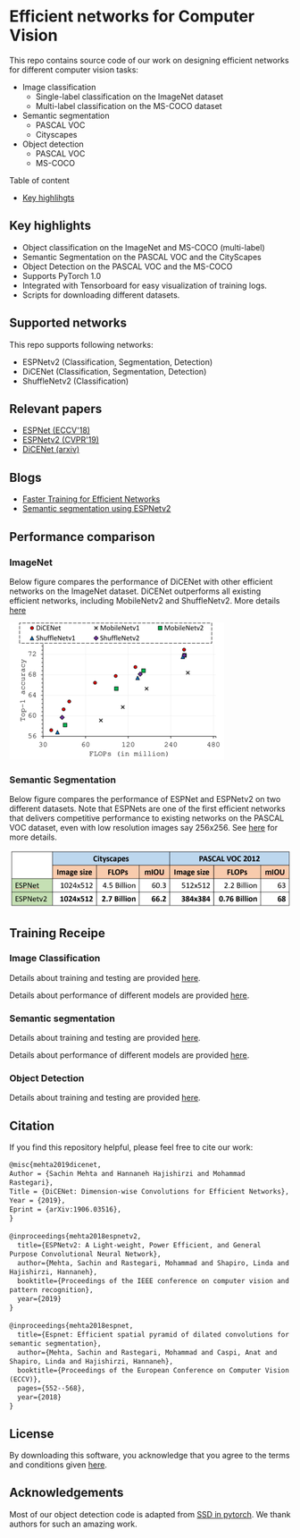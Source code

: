 # Efficient networks for Computer Vision

This repo contains source code of our work on designing efficient networks for different computer vision tasks: 
 * Image classification
    * Single-label classification on the ImageNet dataset
    * Multi-label classification on the MS-COCO dataset
 * Semantic segmentation
    * PASCAL VOC
    * Cityscapes
 * Object detection
    * PASCAL VOC
    * MS-COCO 
    
Table of content
- [Key highlihgts](#key-highlights)
    
## Key highlights
 * Object classification on the ImageNet and MS-COCO (multi-label)
 * Semantic Segmentation on the PASCAL VOC and the CityScapes
 * Object Detection on the PASCAL VOC and the MS-COCO
 * Supports PyTorch 1.0
 * Integrated with Tensorboard for easy visualization of training logs. 
 * Scripts for downloading different datasets.

## Supported networks
This repo supports following networks:
 * ESPNetv2 (Classification, Segmentation, Detection)
 * DiCENet (Classification, Segmentation, Detection)
 * ShuffleNetv2 (Classification)
 

## Relevant papers
 * [ESPNet (ECCV'18)](https://arxiv.org/abs/1803.06815)
 * [ESPNetv2 (CVPR'19)](https://arxiv.org/abs/1811.11431)
 * [DiCENet (arxiv)](https://arxiv.org/pdf/1906.03516.pdf)
 
## Blogs

 * [Faster Training for Efficient Networks](https://medium.com/p/faster-training-of-efficient-cnns-657953aa080?source=email-dc17ff22fa63--writer.postDistributed&sk=f60110289b6157de4c9e0c00c77f51e9)
 * [Semantic segmentation using ESPNetv2](https://medium.com/@sachinmehta.ngb/espnetv2-for-semantic-segmentation-9e80f155d522?source=friends_link&sk=91bca9326b088a972c170d1f7f5063e8)
 
## Performance comparison

### ImageNet
Below figure compares the performance of DiCENet with other efficient networks on the ImageNet dataset. DiCENet outperforms all existing efficient networks, including MobileNetv2 and ShuffleNetv2. More details [here](model/classification/model_zoo/README.md)

![DiCENet performance on the ImageNet](/images/dicenet_imagenet.png)

### Semantic Segmentation

Below figure compares the performance of ESPNet and ESPNetv2 on two different datasets. Note that ESPNets are one of the first efficient networks that delivers competitive performance to existing networks on the PASCAL VOC dataset, even with low resolution images say 256x256. See [here](model/segmentation/model_zoo/README.md) for more details.

![ESPNets performance](/images/perf_espnet.png)

## Training Receipe

### Image Classification
Details about training and testing are provided [here](README_Classification.md).

Details about performance of different models are provided [here](model/classification/model_zoo/README.md).

### Semantic segmentation
Details about training and testing are provided [here](README_Segmentation.md).

Details about performance of different models are provided [here](model/segmentation/model_zoo/README.md).


### Object Detection

Details about training and testing are provided [here](README_Detection.md).

## Citation
If you find this repository helpful, please feel free to cite our work:
```
@misc{mehta2019dicenet,
Author = {Sachin Mehta and Hannaneh Hajishirzi and Mohammad Rastegari},
Title = {DiCENet: Dimension-wise Convolutions for Efficient Networks},
Year = {2019},
Eprint = {arXiv:1906.03516},
}

@inproceedings{mehta2018espnetv2,
  title={ESPNetv2: A Light-weight, Power Efficient, and General Purpose Convolutional Neural Network},
  author={Mehta, Sachin and Rastegari, Mohammad and Shapiro, Linda and Hajishirzi, Hannaneh},
  booktitle={Proceedings of the IEEE conference on computer vision and pattern recognition},
  year={2019}
}

@inproceedings{mehta2018espnet,
  title={Espnet: Efficient spatial pyramid of dilated convolutions for semantic segmentation},
  author={Mehta, Sachin and Rastegari, Mohammad and Caspi, Anat and Shapiro, Linda and Hajishirzi, Hannaneh},
  booktitle={Proceedings of the European Conference on Computer Vision (ECCV)},
  pages={552--568},
  year={2018}
}
```

## License
By downloading this software, you acknowledge that you agree to the terms and conditions given [here](License).


## Acknowledgements
Most of our object detection code is adapted from [SSD in pytorch](https://github.com/amdegroot/ssd.pytorch). We thank authors for such an amazing work.

